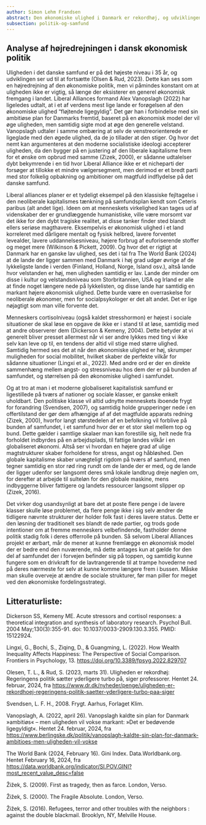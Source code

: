 ```yaml
---
author: Simon Lehm Frandsen
abstract: Den økonomiske ulighed i Danmark er rekordhøj, og udviklingen buldrer afsted i samme spor. SVM-regeringen og de økonomisk liberale partier mener at dette er en ligegyldighed, så længe velstanden i samfundet generelt fortsætter med at vokse. Med udgangspunkt i socialpsykologisk forskning og Slavoj Zizeks samfundsteori gives et bud på hvorfor denne tendens ikke er så ønskværdig som den gøres til.
subsection: politik-og-samfund
---
```


## Analyse af højredrejningen i dansk økonomisk politik


Uligheden i det danske samfund er på det højeste niveau i 35 år, og udviklingen ser ud til at fortsætte (Olsen & Rud, 2023). Dette kan ses som en højredrejning af den økonomiske politik, men vi påmindes konstant om at uligheden ikke er vigtig, så længe der eksisterer en generel økonomisk fremgang i landet. Liberal Alliances formand Alex Vanopslagh (2022) har ligeledes udtalt, at i et af verdens mest lige lande er forøgelsen af den økonomiske ulighed “fløjtende ligegyldig”. Det gør han i forbindelse med sin ambitiøse plan for Danmarks fremtid, baseret på en økonomisk model der vil øge uligheden, men samtidig sigte mod at øge den generelle velstand. Vanopslagh udtaler i samme ombæring at selv de venstreorienterede er ligeglade med den øgede ulighed, da de jo tillader at den stiger. Og hvor det nemt kan argumenteres at den moderne socialistiske ideologi accepterer uligheden, da den bygger på en justering af den liberale kapitalisme frem for et ønske om opbrud med samme (Zizek, 2000), er sådanne udtalelser dybt bekymrende i en tid hvor Liberal Alliance ikke er et nicheparti der forsøger at tillokke et mindre vælgersegment, men derimod er et bredt parti med stor folkelig opbakning og ambitioner om magtfuld indflydelse på det danske samfund. 

Liberal alliances planer er et tydeligt eksempel på den klassiske fejltagelse i den neoliberale kapitalismes tænkning på samfundsplan kendt som Ceteris paribus (alt andet lige). Ideen om at menneskets virkelighed kan tages ud af videnskaber der er grundlæggende humanistiske, ville være morsomt var det ikke for den dybt tragiske realitet, at disse tanker finder sted blandt ellers seriøse magthavere. Eksempelvis er økonomisk ulighed i et land korreleret med dårligere mentalt og fysisk helbred, lavere forventet levealder, lavere uddannelsesniveau, højere forbrug af euforiserende stoffer og meget mere (Wilkinson & Pickett, 2009). Og hvor det er rigtigt at Danmark har en ganske lav ulighed, ses det i tal fra The World Bank (2024) at de lande der ligger sammen med Danmark i høj grad udgør øvrige af de lykkeligste lande i verden (Finland, Holland, Norge, Island osv.), altså lande hvor velstanden er høj, men uligheden samtidig er lav. Lande der minder om disse i kultur og velstandsniveau som Storbritannien, USA og Irland er alle at finde noget længere nede på lykkelisten, og disse lande har samtidig en markant højere økonomisk ulighed. Dette burde være en overraskelse for neoliberale økonomer, men for socialpsykologer er det alt andet. Det er lige nøjagtigt som man ville forvente det. 

Menneskers cortisolniveau (også kaldet stresshormon) er højest i sociale situationer de skal løse en opgave de ikke er i stand til at løse, samtidig med at andre observerer dem (Dickerson & Kemeny, 2004). Dette betyder at vi generelt bliver presset allermest når vi ser andre lykkes med ting vi ikke selv kan leve op til, en tendens der altid vil stige med større ulighed. Samtidig hermed ses det at når den økonomiske ulighed er høj, skrumper muligheden for social mobilitet, hvilket skaber de perfekte vilkår for sådanne situationer (Lingxi et al., 2022). Med andre ord er der en direkte sammenhæng mellem angst- og stressniveau hos dem der er på bunden af samfundet, og størrelsen på den økonomiske ulighed i samfundet. 

Og at tro at man i et moderne globaliseret kapitalistisk samfund er ligestillede på tværs af nationer og sociale klasser, er ganske enkelt uholdbart. Den politiske klasse vil altid udnytte menneskets iboende frygt for forandring (Svendsen, 2007), og samtidig holde grupperinger nede i en offertilstand der gør dem afhængige af af det magtfulde apparats redning (Zizek, 2000), hvorfor langt størstedelen af en befolkning vil forblive på bunden af samfundet, i et samfund hvor der er et stor skel mellem top og bund. Dette gælder i samtlige skalaer man kan forestille sig, helt nede fra forholdet indbyrdes på en arbejdsplads, til fattige landes vilkår i en globaliseret økonomi. Altså ser vi hvordan en højere grad af ulige magtstrukturer skaber forholdene for stress, angst og håbløshed. Den globale kapitalisme skaber unægteligt rigdom på tværs af samfund, men tegner samtidig en stor rød ring rundt om de lande der er med, og de lande der ligger udenfor ser langsomt deres små lokale landbrug dreje nøglen om, for derefter at arbejde til sulteløn for den globale maskine, mens indbyggerne bliver fattigere og landets ressourcer langsomt slipper op (Zizek, 2016). 

Det virker dog usandsynligt at bare det at poste flere penge i de lavere klasser skulle løse problemet, da flere penge ikke i sig selv ændrer de tidligere nævnte strukturer der holder folk fast i deres lavere status. Dette er den løsning der traditionelt ses blandt de røde partier, og trods gode intentioner om at fremme menneskers velbefindende, fastholder denne politik stadig folk i deres offerrolle på bunden. Så selvom Liberal Alliances projekt er ærbart, mår de mener at kunne fremlægge en økonomisk model der er bedre end den nuværende, må dette antages kun at gælde for den del af samfundet der i forvejen befinder sig på toppen, og samtidig kunne fungere som en drivkraft for de lavtrangerende til at trampe hovederne ned på deres nærmeste for selv at kunne komme længere frem i bussen. Måske man skulle overveje at ændre de sociale strukturer, før man piller for meget ved den økonomiske fordelingsstrategi.







## Litteraturliste:

Dickerson SS, Kemeny ME. Acute stressors and cortisol responses: a theoretical integration and synthesis of laboratory research. Psychol Bull. 2004 May;130(3):355-91. doi: 10.1037/0033-2909.130.3.355. PMID: 15122924.

Lingxi, G., Bochi, S., Ziqing, D., & Guangming, L. (2022). How Wealth Inequality Affects Happiness: The Perspective of Social Comparison. Frontiers in Psychology, 13. https://doi.org/10.3389/fpsyg.2022.829707

Olesen, T. L., & Rud, S. (2023, marts 31). Uligheden er rekordhøj: Regeringens politik sætter yderligere turbo på, siger professorer. Hentet 24. februar, 2024, fra https://www.dr.dk/nyheder/penge/uligheden-er-rekordhoej-regeringens-politik-saetter-yderligere-turbo-paa-siger

Svendsen, L. F. H., 2008. Frygt. Aarhus, Forlaget Klim.

Vanopslagh, A. (2022, april 26). Vanopslagh kaldte sin plan for Danmark »ambitiøs« – men uligheden vil vokse markant: »Det er bedøvende ligegyldigt«. Hentet 24. februar, 2024, fra https://www.berlingske.dk/politik/vanopslagh-kaldte-sin-plan-for-danmark-ambitioes-men-uligheden-vil-vokse

The World Bank (2024, February 16). Gini Index. Data.Worldbank.org. Hentet February 16, 2024, fra https://data.worldbank.org/indicator/SI.POV.GINI?most_recent_value_desc=false

Žižek, S. (2009). First as tragedy, then as farce. London, Verso.

Žižek, S. (2000). The Fragile Absolute. London, Verso.

Žižek, S. (2016). Refugees, terror and other troubles with the neighbors : against the double blackmail. Brooklyn, NY, Melville House.

